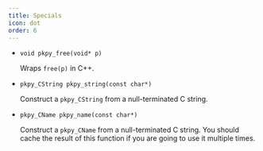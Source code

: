 ```yaml
---
title: Specials
icon: dot
order: 6
---
```


+ `void pkpy_free(void* p)`

    Wraps `free(p)` in C++.

+ `pkpy_CString pkpy_string(const char*)`

    Construct a `pkpy_CString` from a null-terminated C string.

+ `pkpy_CName pkpy_name(const char*)`

    Construct a `pkpy_CName` from a null-terminated C string. You should cache the result of this function if you are going to use it multiple times.
